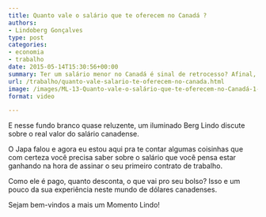 ```yaml
---
title: Quanto vale o salário que te oferecem no Canadá ?
authors:
- Lindoberg Gonçalves
type: post
categories:
- economia
- trabalho
date: 2015-05-14T15:30:56+00:00
summary: Ter um salário menor no Canadá é sinal de retrocesso? Afinal, qual o valor do salário no Canadá?
url: /trabalho/quanto-vale-salario-te-oferecem-no-canada.html
image: /images/ML-13-Quanto-vale-o-salário-que-te-oferecem-no-Canadá-1-1.jpeg
format: video

---
```

E nesse fundo branco quase reluzente, um iluminado Berg Lindo discute sobre o real valor do salário canadense.

O Japa falou e agora eu estou aqui pra te contar algumas coisinhas que com certeza você precisa saber sobre o salário que você pensa estar ganhando na hora de assinar o seu primeiro contrato de trabalho.

Como ele é pago, quanto desconta, o que vai pro seu bolso?
Isso e um pouco da sua experiência neste mundo de dólares canadenses.

Sejam bem-vindos a mais um Momento Lindo!